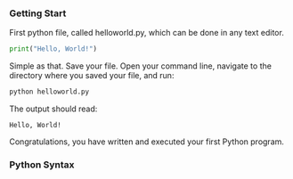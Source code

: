 ### Getting Start

First python file, called helloworld.py, which can be done in any text editor.

```python
print("Hello, World!")
```

Simple as that. Save your file. Open your command line, navigate to the directory where you saved your file, and run:

```bash
python helloworld.py
```

The output should read:

```shell
Hello, World!
```

Congratulations, you have written and executed your first Python program.

### Python Syntax